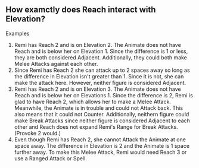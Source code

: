 ## How examctly does Reach interact with Elevation?

Examples
1. Remi has Reach 2 and is on Elevation 2. The Animate does not have Reach and is below her on Elevation 1. Since the difference is 1 or less, they are both considered Adjacent. Additionally, they could both make Melee Attacks against each other.
2. Since Remi has Reach 2 she can attack up to 2 spaces away so long as the difference in Elevation isn't greater than 1. Since it is not, she can make the attack here. However, neither figure is considered Adjacent.
3. Remi has Reach 2 and is on Elevation 3. The Animate does not have Reach and is below her on Elevations 1. Since the difference is 2, Remi is glad to have Reach 2, which allows her to make a Melee Attack. Meanwhile, the Animate is in trouble and could not Attack back. This also means that it could not Counter. Additionally, neithern figure could make Break Attacks since neither figure is considered Adjacent to each other and Reach does not expand Remi's Range for Break Attacks. (Provoke 2 would.)  
4. Even though Remi has Reach 2, she cannot Attack the Animate at one space away. The difference in Elevation is 2 and the Animate is 1 space further away. To make this Melee Attack, Remi would need Reach 3 or use a Ranged Attack or Spell.